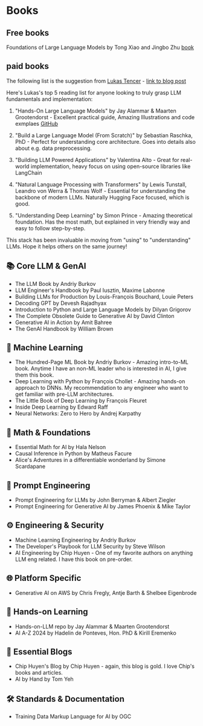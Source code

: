 # Books

## Free books

Foundations of Large Language Models by Tong Xiao and Jingbo Zhu [book](https://arxiv.org/pdf/2501.09223)

## paid books

The following list is the suggestion from [Lukas Tencer](https://www.linkedin.com/in/lukastencer/) - [link to blog post](https://www.linkedin.com/posts/lukastencer_ai-machinelearning-llm-activity-7275253370540498944-n60H?utm_source=share&utm_medium=member_desktop)

Here's Lukas's top 5 reading list for anyone looking to truly grasp LLM fundamentals and implementation:

1) "Hands-On Large Language Models" by Jay Alammar & Maarten Grootendorst - Excellent practical guide, Amazing Illustrations and code exmplaes [GitHub](https://github.com/HandsOnLLM/Hands-On-Large-Language-Models/tree/main)

2) "Build a Large Language Model (From Scratch)" by Sebastian Raschka, PhD - Perfect for understanding core architecture. Goes into details also about e.g. data preprocessing.

3) "Building LLM Powered Applications" by Valentina Alto - Great for real-world implementation, heavy focus on using open-source libraries like LangChain

4) "Natural Language Processing with Transformers" by Lewis Tunstall, Leandro von Werra & Thomas Wolf - Essential for understanding the backbone of modern LLMs. Naturally Hugging Face focused, which is good.

5) "Understanding Deep Learning" by Simon Prince - Amazing theoretical foundation. Has the most math, but explained in very friendly way and easy to follow step-by-step.

This stack has been invaluable in moving from "using" to "understanding" LLMs. Hope it helps others on the same journey!


## 📚 Core LLM & GenAI

* The LLM Book by Andriy Burkov
* LLM Engineer's Handbook by Paul Iusztin, Maxime Labonne
* Building LLMs for Production by Louis-François Bouchard, Louie Peters
* Decoding GPT by Devesh Rajadhyax
* Introduction to Python and Large Language Models by Dilyan Grigorov
* The Complete Obsolete Guide to Generative AI by David Clinton
* Generative AI in Action by Amit Bahree
* The GenAI Handbook by William Brown

## 🔬 Machine Learning

* The Hundred-Page ML Book by Andriy Burkov - Amazing intro-to-ML book. Anytime I have an non-ML leader who is interested in AI, I give them this book.
* Deep Learning with Python by François Chollet - Amazing hands-on approach to DNNs. My recommendation to any engineer who want to get familiar with pre-LLM architectures.
* The Little Book of Deep Learning by François Fleuret
* Inside Deep Learning by Edward Raff
* Neural Networks: Zero to Hero by Andrej Karpathy

## 🧮 Math & Foundations

* Essential Math for AI by Hala Nelson
* Causal Inference in Python by Matheus Facure
* Alice's Adventures in a differentiable wonderland by Simone Scardapane

## 🎯 Prompt Engineering

* Prompt Engineering for LLMs by John Berryman & Albert Ziegler
* Prompt Engineering for Generative AI by James Phoenix & Mike Taylor

## ⚙️ Engineering & Security

* Machine Learning Engineering by Andriy Burkov
* The Developer's Playbook for LLM Security by Steve Wilson
* AI Engineering by Chip Huyen - One of my favorite authors on anything LLM eng related. I have this book on pre-order.

## 🌐 Platform Specific

* Generative AI on AWS by Chris Fregly, Antje Barth & Shelbee Eigenbrode

## 📱 Hands-on Learning

* Hands-on-LLM repo by Jay Alammar & Maarten Grootendorst
* AI A-Z 2024 by Hadelin de Ponteves, Hon. PhD & Kirill Eremenko

## 📝 Essential Blogs

* Chip Huyen's Blog by Chip Huyen - again, this blog is gold. I love Chip's books and articles.
* AI by Hand by Tom Yeh

## 🛠️ Standards & Documentation

* Training Data Markup Language for AI by OGC

